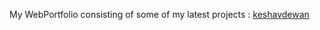 My WebPortfolio consisting of some of my latest projects : [keshavdewan](https://keshavdewan.github.io/)
